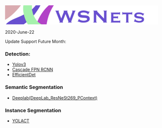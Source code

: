 ![](Resources/Document/IMG_0932.PNG)






2020-June-22

Update Support Future Month:
### Detection:

* [Yolov3](https://github.com/ayooshkathuria/pytorch-yolo-v3)
* [Cascade FPN RCNN]()
* [EfficientDet](https://github.com/zylo117/Yet-Another-EfficientDet-Pytorch.git)


### Semantic Segmentation

* [Deeplab(DeepLab_ResNeSt269_PContext)](https://hangzhang.org/PyTorch-Encoding/model_zoo/segmentation.html)

### Instance Segmentation

* [YOLACT](https://github.com/dbolya/yolact.git)


